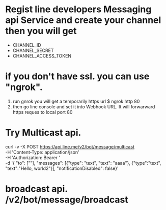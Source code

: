 # Regist line developers  Messaging api Service and create your channel then you will get 
- CHANNEL_ID
- CHANNEL_SECRET
- CHANNEL_ACCESS_TOKEN

# if you don't have ssl. you can use "ngrok".  
1. run gnrok you will get a temporarily https url 
    $ ngrok http 80 
2. then go line console and set it into  Webhook URL. It will forwarward https reques to local port 80

# Try Multicast api. 
curl -v -X POST https://api.line.me/v2/bot/message/multicast \
-H 'Content-Type: application/json' \
-H 'Authorization: Bearer <yourToken>' \
-d '{ "to": ["<you target user>"], "messages": [{"type": "text", "text": "aaaa"}, {"type":"text", "text":"Hello, world2"}], "notificationDisabled": false}'

# broadcast api.  /v2/bot/message/broadcast